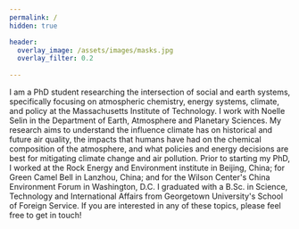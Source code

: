 ```yaml
---
permalink: /
hidden: true

header:
  overlay_image: /assets/images/masks.jpg
  overlay_filter: 0.2
  
---
```

I am a PhD student researching the intersection of social and earth systems, specifically focusing on atmospheric chemistry, energy systems, climate, and policy at the Massachusetts Institute of Technology. I work with Noelle Selin in the Department of Earth, Atmosphere and Planetary Sciences. My research aims to understand the influence climate has on historical and future air quality, the impacts that humans have had on the chemical composition of the atmosphere, and what policies and energy decisions are best for mitigating climate change and air pollution. Prior to starting my PhD, I worked at the Rock Energy and Environment institute in Beijing, China; for Green Camel Bell in Lanzhou, China; and for the Wilson Center's China Environment Forum in Washington, D.C. I graduated with a B.Sc. in Science, Technology and International Affairs from Georgetown University's School of Foreign Service. If you are interested in any of these topics, please feel free to get in touch!
